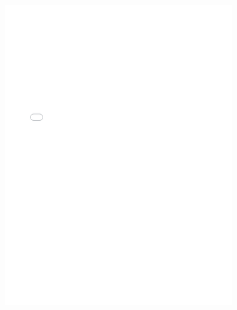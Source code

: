 
<embed id="pdfPlayer" src="dmi-trend-judgment.pdf" type="application/pdf" width="120%" height="800" >
